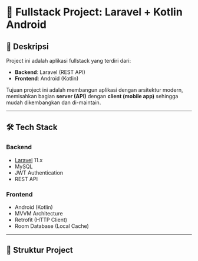 # 🚀 Fullstack Project: Laravel + Kotlin Android

## 📌 Deskripsi
Project ini adalah aplikasi fullstack yang terdiri dari:
- **Backend**: Laravel (REST API)
- **Frontend**: Android (Kotlin)

Tujuan project ini adalah membangun aplikasi dengan arsitektur modern, memisahkan bagian **server (API)** dengan **client (mobile app)** sehingga mudah dikembangkan dan di-maintain.

---

## 🛠️ Tech Stack
### Backend
- [Laravel](https://laravel.com/) 11.x
- MySQL
- JWT Authentication
- REST API

### Frontend
- Android (Kotlin)
- MVVM Architecture
- Retrofit (HTTP Client)
- Room Database (Local Cache)

---

## 📂 Struktur Project
